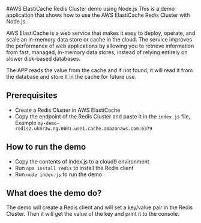 #AWS ElastiCache Redis Cluster demo using Node.js
This is a demo application that shows how to use the AWS ElastiCache Redis Cluster with Node.js.

AWS ElastiCache is a web service that makes it easy to deploy, operate, and scale an in-memory data store or cache in the cloud. The service improves the performance of web applications by allowing you to retrieve information from fast, managed, in-memory data stores, instead of relying entirely on slower disk-based databases.

The APP reads the value from the cache and if not found, it will read it from the database and store it in the cache for future use.

## Prerequisites
* Create a Redis Cluster in AWS ElastiCache 
* Copy the endpoint of the Redis Cluster and paste it in the `index.js` file, Example `my-demo-redis2.ukmr3w.ng.0001.use1.cache.amazonaws.com:6379`

## How to run the demo
* Copy the contents of index.js to a cloud9 environment
* Run `npm install redis` to install the Redis client
* Run `node index.js` to run the demo

## What does the demo do?
The demo will create a Redis client and will set a key/value pair in the Redis Cluster. Then it will get the value of the key and print it to the console.
